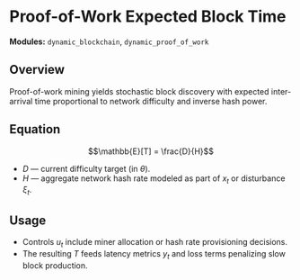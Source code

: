 # Proof-of-Work Expected Block Time

**Modules:** `dynamic_blockchain`, `dynamic_proof_of_work`

## Overview

Proof-of-work mining yields stochastic block discovery with expected inter-arrival time proportional to network difficulty and inverse hash power.

## Equation

$$\mathbb{E}[T] = \frac{D}{H}$$

- $D$ — current difficulty target (in $\theta$).
- $H$ — aggregate network hash rate modeled as part of $x_t$ or disturbance $\xi_t$.

## Usage

- Controls $u_t$ include miner allocation or hash rate provisioning decisions.
- The resulting $T$ feeds latency metrics $y_t$ and loss terms penalizing slow block production.
